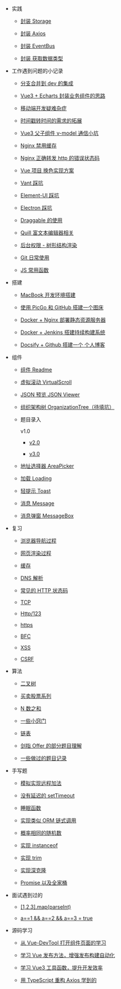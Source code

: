 - 实践

  - [封装 Storage](practices/encapsulating-storage.md)

  - [封装 Axios](practices/encapsulating-axios.md)

  - [封装 EventBus](practices/encapsulating-event-bus.md)

  - [封装 获取数据类型](practices/encapsulating-get-data-type.md)

- 工作遇到问题的小记录

  - [分支合并到 dev 的集成](work/auto-merge-to-dev.md)

  - [Vue3 + Echarts 封装业务组件的思路](work/echarts-component.md)

  - [移动端开发疑难杂症](work/mobile.md)

  - [时间戳转时间的需求的拓展](work/milliseconds-to-format-date.md)

  - [Vue3 父子组件 v-model 通信小坑](work/vue3-setup-props.md)

  - [Nginx 禁用缓存](work/fixing-compulsory-refresh.md)

  - [Nginx 正确转发 http 的错误状态码](work/nginx-correct-http-status.md)

  - [Vue 项目 换色实现方案](work/change-theme.md)

  - [Vant 踩坑](work/vant-bugs.md)

  - [Element-UI 踩坑](work/vue-element-ui.md)

  - [Electron 踩坑](work/electron.md)

  - [Draggable 的使用](work/draggable.md)

  - [Quill 富文本编辑器相关](work/quill.md)

  - [后台权限 - 树形结构渲染](work/auth-group.md)

  - [Git 日常使用](work/git.md)

  - [JS 常用函数](work/js-common-utils.md)

- 搭建

  - [MacBook 开发环境搭建](build/macbook-env.md)

  - [使用 PicGo 和 GitHub 搭建一个图床](build/picgo-github-image-hosting.md)

  - [Docker + Nginx 部署静态资源服务器](build/docker-nginx-static-server.md)

  - [Docker + Jenkins 搭建持续构建系统](build/docker-jenkins-cicd.md)

  - [Docsify + Github 搭建一个 个人博客](build/docsify-github-blog.md)

- 组件

  - [组件 Readme](components/README.md)

  - [虚拟滚动 VirtualScroll](components/VirtualScroll.md)

  - [JSON 预览 JSON Viewer](components/JSONViewer.md)

  - [组织架构树 OrganizationTree（待填坑）](components/organization-tree.md)

  - 题目录入

    v1.0

    - [v2.0](components/QuestionBank/v2.md)

    - [v3.0](components/QuestionBank/v3.md)

  - [地址选择器 AreaPicker](components/AreaPicker.md)

  - [加载 Loading](components/Loading.md)

  - [轻提示 Toast](components/Toast.md)

  - [消息 Message](components/Message.md)

  - [消息弹窗 MessageBox](components/MessageBox.md)

- 复习

  - [浏览器导航过程](review/网页导航过程.md)

  - [网页渲染过程](review/网页渲染过程.md)

  - [缓存](review/网页缓存.md)

  - [DNS 解析](review/dns解析.md)

  - [常见的 HTTP 状态码](review/http状态码.md)

  - [TCP](review/tcp.md)

  - [Http/123](review/http1-3.md)

  - [https](review/https.md)

  - [BFC](review/BFC.md)

  - [XSS](review/XSS.md)

  - [CSRF](review/CSRF.md)

- 算法

  - [二叉树](algorithm/tree.md)

  - [买卖股票系列](algorithm/sell-stock.md)

  - [N 数之和](algorithm/N数之和.md)

  - [一些小窍门](algorithm/tips.md)

  - [链表](algorithm/link-node.md)

  - [剑指 Offer 的部分题目理解](algorithm/剑指Offer.md)

  - [一些做过的题目记录](algorithm/leetcode.md)

- 手写题

  - [模拟实现远程加法](hand-write/remote-add.md)

  - [没有延迟的 setTimeout](hand-write/zero-timeout-fn.md)

  - [睡眠函数](hand-write/sleep.md)

  - [实现类似 ORM 链式调用](hand-write/find-chain.md)

  - [概率相同的随机数](hand-write/概率相同的随机数.md)

  - [实现 instanceof](hand-write/instanceof.md)

  - [实现 trim](hand-write/trim.md)

  - [实现深克隆](hand-write/deep-clone.md)

  - [Promise 以及全家桶](hand-write/Promise.md)

- 面试遇到过的

  - [[1,2,3].map(parseInt)](<interview/[1,2,3].map(parseInt).md>)

  - [a==1 && a==2 && a==3 = true](interview/a==1&&a==2&&a==3=true.md)

- 源码学习

  - [从 Vue-DevTool 打开组件页面的学习](source-code/vue-cli-open-in-editor.md)

  - [学习 Vue 发布方法，增强发布构建自动化](source-code/vue-release.md)

  - [学习 Vue3 工具函数，提升开发效率](source-code/vue3-tool-fns.md)

  - [用 TypeScript 重构 Axios 学到的](source-code/typescript-axios.md)
